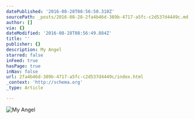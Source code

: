 ```yaml
---
datePublished: '2016-08-28T08:56:50.310Z'
sourcePath: _posts/2016-08-28-2fa4b46d-389b-4717-a5fc-c2d537d4449c.md
author: []
via: {}
dateModified: '2016-08-28T08:56:49.884Z'
title: ''
publisher: {}
description: My Angel
starred: false
inFeed: true
hasPage: true
inNav: false
url: 2fa4b46d-389b-4717-a5fc-c2d537d4449c/index.html
_context: 'http://schema.org'
_type: Article

---
```

![My Angel](https://the-grid-user-content.s3-us-west-2.amazonaws.com/d979b61f-4444-4954-84f2-22e660baef95.jpg)